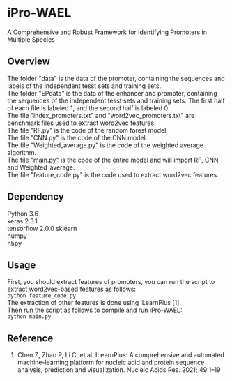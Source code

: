 # iPro-WAEL

A Comprehensive and Robust Framework for Identifying Promoters in Multiple Species

## Overview
 
The folder "data" is the data of the promoter, containing the sequences and labels of the independent tesst sets and training sets.  
The folder "EPdata" is the data of the enhancer and promoter, containing the sequences of the independent tesst sets and training sets. The first half of each file is labeled 1, and the second half is labeled 0.  
The file "index_promoters.txt" and "word2vec_promoters.txt" are benchmark files used to extract word2vec features.  
The file "RF.py" is the code of the random forest model.  
The file "CNN.py" is the code of the CNN model.  
The file "Weighted_average.py" is the code of the weighted average algorithm.  
The file "main.py" is the code of the entire model and will import RF, CNN and Weighted_average.  
The file "feature_code.py" is the code used to extract word2vec features.  

## Dependency
Python 3.6   
keras  2.3.1  
tensorflow 2.0.0
sklearn  
numpy  
h5py 

## Usage
First, you should extract features of promoters, you can run the script to extract word2vec-based features as follows:  
`python feature_code.py`  
The extraction of other features is done using iLearnPlus [1].  
Then run the script as follows to compile and run iPro-WAEL:  
`python main.py`    
## Reference
1. Chen Z, Zhao P, Li C, et al. ILearnPlus: A comprehensive and automated machine-learning platform for nucleic acid and protein sequence analysis, prediction and visualization. Nucleic Acids Res. 2021; 49:1–19
